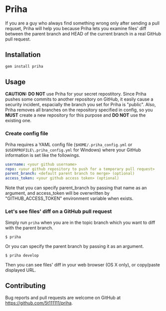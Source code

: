 # Priha

If you are a guy who always find something wrong only after sending a pull requset, Priha will help you because Priha lets you examine files' diff between the parent branch and HEAD of the current branch in a real GitHub pull request.

## Installation

```ruby
gem install priha
```

## Usage

**CAUTION:** **DO NOT** use Priha for your secret repostitory. Since Priha pushes some commits to another repository on GitHub, it easily cause a security incident, espacially the branch you set for Priha is "public". Also, Priha removes all branches on the repository specified in config, so you **MUST** create a new repository for this purpose and **DO NOT** use the existing one.

### Create config file

Priha requires a YAML config file (`$HOME/.priha_config.yml` or `$USERPROFILE\.priha_config.yml` for Windows) where your GitHub information is set like the followings.

```yaml
username: <your github username>
repo: <your github repository to push for a temporary pull request>
parent_branch: <default parent branch to merge> (optional)
access_token: <your github access token> (optional)
```

Note that you can specify parent_branch by passing that name as an argument, and access_token will be overwritten by "GITHUB_ACCESS_TOKEN" environment variable when exists.

### Let's see files' diff on a GitHub pull request

Simply run `priha` when you are in the topic branch which you want to diff with the parent branch.

``` text
$ priha
```

Or you can specify the parent branch by passing it as an argument.

``` text
$ priha develop
```

Then you can see files' diff in your web browser (OS X only), or copy/paste displayed URL.

## Contributing

Bug reports and pull requests are welcome on GitHub at https://github.com/5t111111/priha.
